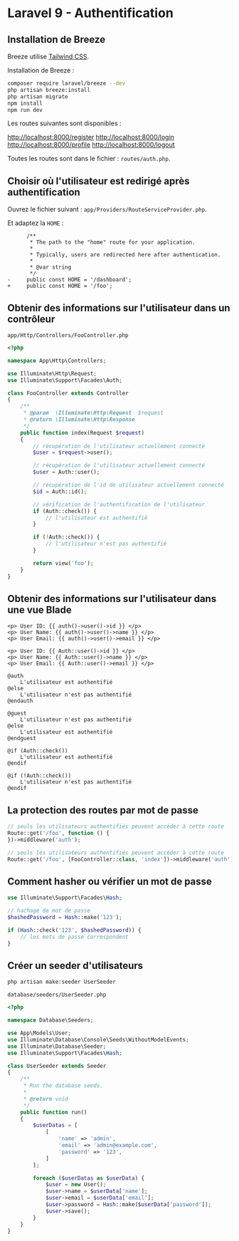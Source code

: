 # Laravel 9 - Authentification

## Installation de Breeze

Breeze utilise [Tailwind CSS](https://tailwindcss.com/).

Installation de Breeze :

```bash
composer require laravel/breeze --dev
php artisan breeze:install
php artisan migrate
npm install
npm run dev
```

Les routes suivantes sont disponibles :

[http://localhost:8000/register](http://localhost:8000/register)
[http://localhost:8000/login](http://localhost:8000/login)
[http://localhost:8000/profile](http://localhost:8000/profile)
[http://localhost:8000/logout](http://localhost:8000/logout)

Toutes les routes sont dans le fichier : `routes/auth.php`.

## Choisir où l'utilisateur est redirigé après authentification

Ouvrez le fichier suivant : `app/Providers/RouteServiceProvider.php`.

Et adaptez la `HOME` :

```diff-php
      /**
       * The path to the "home" route for your application.
       *
       * Typically, users are redirected here after authentication.
       *
       * @var string
       */
-     public const HOME = '/dashboard';
+     public const HOME = '/foo';
```


## Obtenir des informations sur l'utilisateur dans un contrôleur

`app/Http/Controllers/FooController.php`

```php
<?php

namespace App\Http\Controllers;

use Illuminate\Http\Request;
use Illuminate\Support\Facades\Auth;

class FooController extends Controller
{
    /**
     * @param  \Illuminate\Http\Request  $request
     * @return \Illuminate\Http\Response
     */
    public function index(Request $request)
    {
        // récupération de l'utilisateur actuellement connecté
        $user = $request->user();

        // récupération de l'utilisateur actuellement connecté
        $user = Auth::user();

        // récupération de l'id de utilisateur actuellement connecté
        $id = Auth::id();

        // vérification de l'authentification de l'utilisateur
        if (Auth::check()) {
            // l'utilisateur est authentifié
        }

        if (!Auth::check()) {
            // l'utilisateur n'est pas authentifié
        }

        return view('foo');
    }
}
```

## Obtenir des informations sur l'utilisateur dans une vue Blade

```blade
<p> User ID: {{ auth()->user()->id }} </p>
<p> User Name: {{ auth()->user()->name }} </p>
<p> User Email: {{ auth()->user()->email }} </p>

<p> User ID: {{ Auth::user()->id }} </p>
<p> User Name: {{ Auth::user()->name }} </p>
<p> User Email: {{ Auth::user()->email }} </p>

@auth
    L'utilisateur est authentifié
@else
    L'utilisateur n'est pas authentifié
@endauth
 
@guest
    L'utilisateur n'est pas authentifié
@else
    L'utilisateur est authentifié
@endguest

@if (Auth::check())
    L'utilisateur est authentifié
@endif

@if (!Auth::check())
    L'utilisateur n'est pas authentifié
@endif
```

## La protection des routes par mot de passe

```php
// seuls les utilisateurs authentifiés peuvent accéder à cette route
Route::get('/foo', function () {
})->middleware('auth');

// seuls les utilisateurs authentifiés peuvent accéder à cette route
Route::get('/foo', [FooController::class, 'index'])->middleware('auth');
```

## Comment hasher ou vérifier un mot de passe

```php
use Illuminate\Support\Facades\Hash;

// hachage de mot de passe
$hashedPassword = Hash::make('123');

if (Hash::check('123', $hashedPassword)) {
    // les mots de passe correspondent
}
```

## Créer un seeder d'utilisateurs

```bash
php artisan make:seeder UserSeeder
```

`database/seeders/UserSeeder.php`

```php
<?php

namespace Database\Seeders;

use App\Models\User;
use Illuminate\Database\Console\Seeds\WithoutModelEvents;
use Illuminate\Database\Seeder;
use Illuminate\Support\Facades\Hash;

class UserSeeder extends Seeder
{
    /**
     * Run the database seeds.
     *
     * @return void
     */
    public function run()
    {
        $userDatas = [
            [
                'name' => 'admin',
                'email' => 'admin@example.com',
                'password' => '123',
            ]
        ];

        foreach ($userDatas as $userData) {
            $user = new User();
            $user->name = $userData['name'];
            $user->email = $userData['email'];
            $user->password = Hash::make($userData['password']);
            $user->save();
        }
    }
}
```

